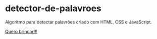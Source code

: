 # detector-de-palavroes
Algoritmo para detectar palavrões criado com HTML, CSS e JavaScript.

<a href="https://detector-de-palavroes.vercel.app/" target="_blank">Quero brincar!!!</a>
